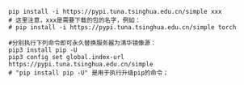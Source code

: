 <!--
 * @Author: guanjiajun www.guanjiajun@ewake.com
 * @Date: 2023-04-29 14:51:26
 * @LastEditors: guanjiajun www.guanjiajun@ewake.com
 * @LastEditTime: 2023-04-29 14:53:55
 * @FilePath: \studys\programming\server\python\第三方库.md
 * @Description: 这是默认设置,请设置`customMade`, 打开koroFileHeader查看配置 进行设置: https://github.com/OBKoro1/koro1FileHeader/wiki/%E9%85%8D%E7%BD%AE
-->
```shell
pip install -i https://pypi.tuna.tsinghua.edu.cn/simple xxx
# 这里注意，xxx是需要下载的包的名字，例如：
# pip install -i https://pypi.tuna.tsinghua.edu.cn/simple torch

#分别执行下列命令即可永久替换服务器为清华镜像源：
pip3 install pip -U
pip3 config set global.index-url https://pypi.tuna.tsinghua.edu.cn/simple
# "pip install pip -U" 是用于执行升级pip的命令；

```
